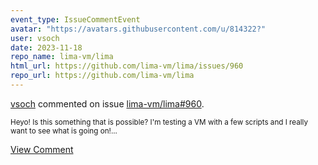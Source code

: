 ```yaml
---
event_type: IssueCommentEvent
avatar: "https://avatars.githubusercontent.com/u/814322?"
user: vsoch
date: 2023-11-18
repo_name: lima-vm/lima
html_url: https://github.com/lima-vm/lima/issues/960
repo_url: https://github.com/lima-vm/lima
---
```


<a href='https://github.com/vsoch' target='_blank'>vsoch</a> commented on issue <a href='https://github.com/lima-vm/lima/issues/960' target='_blank'>lima-vm/lima#960</a>.

<small>Heyo! Is this something that is possible? I'm testing a VM with a few scripts and I really want to see what is going on!...</small>

<a href='https://github.com/lima-vm/lima/issues/960' target='_blank'>View Comment</a>